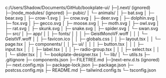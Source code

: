 c:/Users/Shadow/Documents/GitHub/bookplate-ui/
  ├─].next/ (ignored)
  ├─]node_modules/ (ignored)
  ├─ pubic/
  │  └─ animals/
  │     ├─ bat.svg
  │     ├─ bear.svg
  │     ├─ crow-1.svg
  │     ├─ crow.svg
  │     ├─ deer.svg
  │     ├─ dolphin.svg
  │     ├─ fox.svg
  │     ├─ gecco.svg
  │     ├─ moose.svg
  │     ├─ moth.svg
  │     ├─ owl.svg
  │     ├─ rat.svg
  │     ├─ skunk.svg
  │     ├─ snake.svg
  │     ├─ spider.svg
  │     └─ swan.svg
  ├─ src/
  │  ├─ app/
  │  │  ├─ fonts/
  │  │  │  ├─ GeistMonoVF.woff
  │  │  │  └─ GeistVF.woff
  │  │  ├─ favicon.ico
  │  │  ├─ globals.css
  │  │  ├─ layout.tsx
  │  │  └─ page.tsx
  │  ├─ components/
  │  │  ├─ ui/
  │  │  │  ├─ button.tsx
  │  │  │  ├─ input.tsx
  │  │  │  ├─ label.tsx
  │  │  │  ├─ radio-group.tsx
  │  │  │  ├─ select.tsx
  │  │  │  └─ slider.tsx
  │  │  └─ bookplate-designer.tsx
  │  └─ lib/
  │     └─ utils.ts
  ├─ .gitignore
  ├─ components.json
  ├─ FILETREE.md
  ├─]next-env.d.ts (ignored)
  ├─ next.config.mjs
  ├─ package-lock.json
  ├─ package.json
  ├─ postcss.config.mjs
  ├─ README.md
  ├─ tailwind.config.ts
  └─ tsconfig.json
